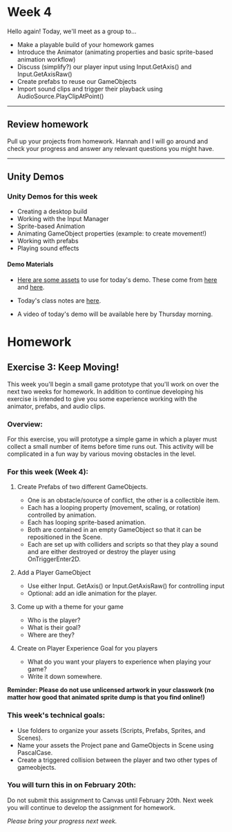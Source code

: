 # Week 4
Hello again! Today, we'll meet as a group to...
- Make a playable build of your homework games
- Introduce the Animator (animating properties and basic sprite-based animation workflow)
- Discuss (simplify?) our player input using Input.GetAxis() and Input.GetAxisRaw()
- Create prefabs to reuse our GameObjects
- Import sound clips and trigger their playback using AudioSource.PlayClipAtPoint()


---

## Review homework
Pull up your projects from homework. Hannah and I will go around and check your progress and answer any relevant questions you might have. 

---

## Unity Demos

### Unity Demos for this week
- Creating a desktop build
- Working with the Input Manager
- Sprite-based Animation
- Animating GameObject properties (example: to create movement!)
- Working with prefabs
- Playing sound effects

#### Demo Materials
- [Here are some assets](https://drive.google.com/file/d/1onxp0kVKR4rcNcvdc4ore9a51cq3_sCK/view?usp=sharing) to use for today's demo. These come from [here](https://kenney.nl/assets/pixel-platformer) and [here](https://sfxr.me/).
- Today's class notes are [here](https://docs.google.com/document/d/1BNluap4vDKJcnzkxuHk_-zzu1P5IxhdzW4bZmiXsk7w/edit?usp=sharing). 

- A video of today's demo will be available here by Thursday morning. 

# Homework

## Exercise 3: Keep Moving!
This week you'll begin a small game prototype that you'll work on over the next two weeks for homework. In addition to continue developing his exercise is intended to give you some experience working with the animator, prefabs, and audio clips.

### Overview:
For this exercise, you will prototype a simple game in which a player must collect a small number of items before time runs out. This activity will be complicated in a fun way by various moving obstacles in the level.

### For this week (Week 4):
1. Create Prefabs of two different GameObjects.
    - One is an obstacle/source of conflict, the other is a collectible item.
    - Each has a looping property (movement, scaling, or rotation) controlled by animation.
    - Each has looping sprite-based animation.
    - Both are contained in an empty GameObject so that it can be repositioned in the Scene.
    - Each are set up with colliders and scripts so that they play a sound and are either destroyed or destroy the player using OnTriggerEnter2D.

2. Add a Player GameObject
    - Use either Input. GetAxis() or Input.GetAxisRaw() for controlling input
    - Optional: add an idle animation for the player.

3. Come up with a theme for your game
    - Who is the player?
    - What is their goal?
    - Where are they?

4. Create on Player Experience Goal for you players
    - What do you want your players to experience when playing your game?
    - Write it down somewhere.


__Reminder: Please do not use unlicensed artwork in your classwork (no matter how good that animated sprite dump is that you find online!)__


### This week's technical goals:
- Use folders to organize your assets (Scripts, Prefabs, Sprites, and Scenes).
- Name your assets the Project pane and GameObjects in Scene using PascalCase.
- Create a triggered collision between the player and two other types of gameobjects.

### You will turn this in on February 20th:
Do not submit this assignment to Canvas until February 20th. Next week you will continue to develop the assignment for homework.

_Please bring your progress next week._
